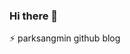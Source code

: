 ### Hi there 👋
⚡ parksangmin github blog

<!--
**p-wtt/p-wtt** is a ✨ _special_ ✨ repository because its `README.md` (this file) appears on your GitHub profile

Here are some ideas to get you started:

- 🔭 I’m currently working on ...
- 🌱 I’m currently learning ...
- 👯 I’m looking to collaborate on ...
- 🤔 I’m looking for help with ...
- 💬 Ask me about ...
- 📫 How to reach me: ...
- 😄 Pronouns: ...
- ⚡ Fun fact: ...
-->
<!--
잔디색
2020. 12. 12
2020. 12. 13 1commit 3단계
2020. 12. 14 2commit
2020. 12. 15 2commit
2020. 12. 16 2commit
2020. 12. 17 2commit
2020. 12. 18 2commit
-->
